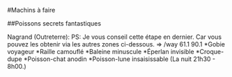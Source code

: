 #Machins à faire

##Poissons secrets fantastiques

Nagrand (Outreterre):
PS: Je vous conseil cette étape en dernier. Car vous pouvez les obtenir via les autres zones ci-dessous.
=> /way 61.1 90.1
*Gobie voyageur
*Raille camouflé
*Baleine minuscule
*Éperlan invisible
*Croque-dupe
*Poisson-chat anodin
*Poisson-lune insaisissable (La nuit 21h30 - 8h00.)
